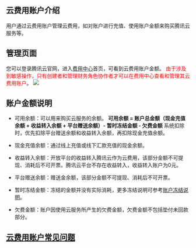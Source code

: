 ## 云费用账户介绍
用户通过云费用账户管理云费用，如对账户进行充值、使用账户金额来购买腾讯云服务等。


## 管理页面
您可以登录腾讯云官网，进入[费用中心](https://console.cloud.tencent.com/account)首页，可看到云费用账户金额。
<font color="red">由于涉及到敏感操作，只有创建者和管理财务角色协作者才可以在费用中心查看和管理其云费用账户</font>。
![](https://mc.qcloudimg.com/static/img/89e0d4018435bb7907783648b714c1c1/image.png)


## 账户金额说明

- 可用余额：可以用来购买云服务的余额。
**可用余额 = 账户总金额（现金充值余额 + 收益转入余额 + 平台赠送余额）- 暂时冻结金额 - 欠费金额**
系统扣除时，优先扣除平台赠送余额和收益转入余额，再扣除现金充值余额。

- 现金充值余额：通过线上充值或线下汇款充值的现金余额。

- 收益转入余额：开放平台的收益转入腾讯云作为云费用，该部分金额不可提现、消耗后不可开票。腾讯云平台不存在收益转入，收益转入账户为0元。

- 平台赠送余额：赠送金余额，该部分金额不可提现、消耗后不可开票。

- 暂时冻结金额：冻结的金额并没有实际消耗，更多冻结说明可参考[账户冻结说明](https://cloud.tencent.com/document/product/555/12039)。

- 欠费金额：账户因使用云服务所产生的欠费金额，欠费金额不包括垫付未回款部分。


## [云费用账户常见问题](https://cloud.tencent.com/document/product/555/7442)
